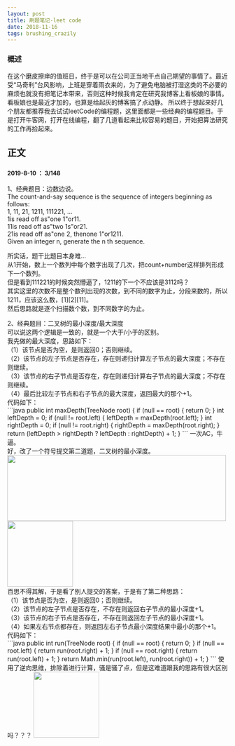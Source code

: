 ```yaml
---
layout: post
title: 刷题笔记-leet code 
date: 2018-11-16
tags: brushing_crazily
---
```

### 概述
在这个磨皮擦痒的值班日，终于是可以在公司正当地干点自己期望的事情了。最近受“马奇利”台风影响，上班是穿着雨衣来的，为了避免电脑被打湿这类的不必要的麻烦也就没有把笔记本带来，否则这种时候我肯定在研究我博客上看板娘的事情。看板娘也是最近才加的，也算是给起灰的博客搞了点动静。
所以终于想起来好几个朋友都推荐我去试试leetCode的编程题，这里面都是一些经典的编程题目。于是打开牛客网，打开在线编程，翻了几道看起来比较容易的题目，开始把算法研究的工作再捡起来。
## 正文
### <font size="2">2019-8-10 ： 3/148</font>
<p>
1、经典题目：边数边说。<br>
The count-and-say sequence is the sequence of integers beginning as follows:<br>
1, 11, 21, 1211, 111221, ...<br>
1is read off as"one 1"or11.<br>
11is read off as"two 1s"or21.<br>
21is read off as"one 2, thenone 1"or1211.<br>
Given an integer n, generate the n th sequence.<br>
</p>
<p>
所实话，题干比题目本身难...<br>
从1开始，数上一个数列中每个数字出现了几次，把count+number这样排列形成下一个数列。<br>
但是看到111221的时候突然懵逼了，1211的下一个不应该是3112吗？<br>
其实这里的次数不是整个数列出现的次数，到不同的数字为止，分段来数的，所以1211，应该这么数，[1][2][11]。<br>
然后思路就是逐个扫描数个数，到不同数字的为止。<br>
</p>
2、经典题目：二叉树的最小深度/最大深度<br>
可以说这两个逻辑是一致的，就是一个大于/小于的区别。<br>
我先做的最大深度，思路如下：<br>
（1）该节点是否为空，是则返回0；否则继续。<br>
（2）该节点的左子节点是否存在，存在则递归计算左子节点的最大深度；不存在则继续。<br>
（3）该节点的右子节点是否存在，存在则递归计算右子节点的最大深度；不存在则继续。<br>
（4）最后比较左子节点和右子节点的最大深度，返回最大的那个+1。<br>
代码如下：<br>
```java
public int maxDepth(TreeNode root) {
	if (null == root) {
		return 0;
	}
	int leftDepth = 0;
	if (null != root.left) {
		leftDepth = maxDepth(root.left);
	}
	int rightDepth = 0;
	if (null != root.right) {
		rightDepth = maxDepth(root.right);
	}
	return (leftDepth > rightDepth ? leftDepth : rightDepth) + 1;
}
```
一次AC，牛逼。<br>
好，改了一个符号提交第二道题，二叉树的最小深度。<br>
<img src='https://dawn1432.github.io\images\刷题笔记-leet_code\不通过.png' align='margin-left' style=' width:500px;height:150px;margin:0;'/><br>
<img src='https://dawn1432.github.io\images\刷题笔记-leet_code\what.jpg' align='margin-left' style=' width:150px;height:150px;margin:0;'/><br>
百思不得其解，于是看了别人提交的答案，于是有了第二种思路：<br>
（1）该节点是否为空，是则返回0；否则继续。<br>
（2）该节点的左子节点是否存在，不存在则返回右子节点的最小深度+1。<br>
（3）该节点的右子节点是否存在，不存在则返回左子节点的最小深度+1。<br>
（4）如果左右节点都存在，则返回左右子节点最小深度结果中最小的那个+1。<br>
代码如下：<br>
```java
public int run(TreeNode root) {
	if (null == root) {
		return 0;
	}
	if (null == root.left) {
		return run(root.right) + 1;
	}
	if (null == root.right) {
		return run(root.left) + 1;
	}
	return Math.min(run(root.left), run(root.right)) + 1;
}
```
使用了逆向思维，排除着进行计算，骚是骚了点，但是这难道跟我的思路有很大区别吗？？？
<img src='https://dawn1432.github.io\images\刷题笔记-leet_code\有什么区别.png' align='margin-left' style=' width:150px;height:150px;margin:0;'/><br>